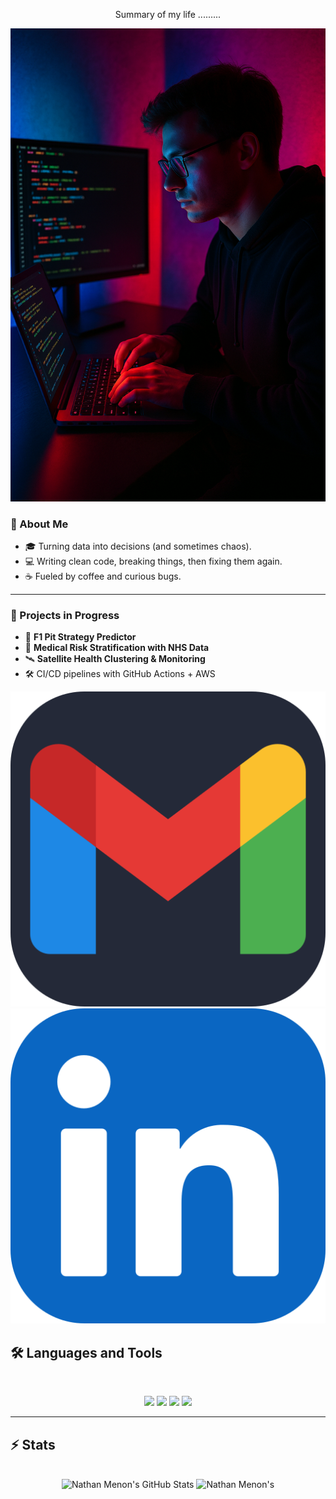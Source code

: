 <div align="center"> 
  <p>Summary of my life .........</p>
  <img src="https://github.com/NateChris14/NateChris14/blob/main/20250424_2330_Coding%20with%20RGB_simple_compose_01jsmyps7keczts9bays55bkv4.png"/>
</div>




<!-- README.md for GitHub Profile -->

### 🧠 About Me

- 🎓 Turning data into decisions (and sometimes chaos).
- 💻 Writing clean code, breaking things, then fixing them again.
- ☕ Fueled by coffee and curious bugs.

---

### 🚀 Projects in Progress

- 🏁 **F1 Pit Strategy Predictor**  
- 🧪 **Medical Risk Stratification with NHS Data**  
- 🛰️ **Satellite Health Clustering & Monitoring**  
- 🛠️ CI/CD pipelines with GitHub Actions + AWS


<div align="center">
  <a href="menonnathanchristopher@gmail.com">
    <img src="https://github.com/tandpfun/skill-icons/blob/main/icons/Gmail-Dark.svg" />
  </a>
  <a href="https://www.linkedin.com/in/nathanmenon14/" target="_blank">
    <img src="https://github.com/tandpfun/skill-icons/blob/main/icons/LinkedIn.svg" />
  </a>
</div>

## 🛠️ Languages and Tools

<br>

<p align="center">
  <img src="https://skillicons.dev/icons?i=python,sklearn,anaconda" />
  <img src="https://skillicons.dev/icons?i=flask,docker,kubernetes,git,github,pkl" />
  <img src="https://skillicons.dev/icons?i=gcp,aws,heroku,githubactions" />
  <img src="https://skillicons.dev/icons?i=vscode,mysql,html,js" />
</p>

<hr>

## ⚡️ Stats

<br>

<div align=center>
  <img width=390 src="https://github-readme-stats.vercel.app/api?username=NateChris14&theme=transparent&count_private=true&show_icons=true&rank_icon=github&locale=en" alt="Nathan Menon's GitHub Stats" />
  <img width=390 src="https://github-readme-streak-stats.herokuapp.com/?user=NateChris14&theme=transparent&count_private=true&border_radius=10&locale=en" alt="Nathan Menon's" />
</div>


